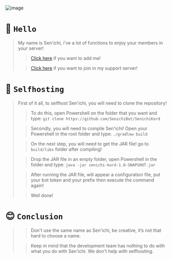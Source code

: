 ![image](https://cdn.discordapp.com/emojis/820733081966608415.png?v=1)
# 👋 `Hello`
> My name is Sen'ichi, i've a lot of functions to enjoy your members in your server!
>> [Click here](https://discord.com/api/oauth2/authorize?client_id=758128536908988436&permissions=37080128&scope=bot) if you want to add me!
>
>> [Click here](https://discord.gg/Akw8UAd) if you want to join in my support server!
# 🚀 `Selfhosting`
> First of it all, to selfhost Sen'ichi, you will need to clone the repository!
>
>> To do this, open Powershell on the folder that you want and type: `git clone https://github.com/SenichiBot/SenichiKord`
>
>> Secondly, you will need to compile Sen'ichi! Open your Powershell in the root folder and type: `./gradlew build`
> 
>> On the next step, you will need to get the JAR file! go to `build/libs` folder after compiling!
> 
>> Drop the JAR file in an empty folder, open Powershell in the folder and type: `java -jar senichi-kord-1.0-SNAPSHOT.jar`
> 
>> After running the JAR file, will appear a configuration file, put your bot token and your prefix then execute the command again!
> 
>> Well done!
# 😊 `Conclusion`
>> Don't use the same name as Sen'ichi, be creative, it’s not that hard to choose a name.
>
>>Keep in mind that the development team has nothing to do with what you do with Sen'ichi. We don't help with selfhosting.
